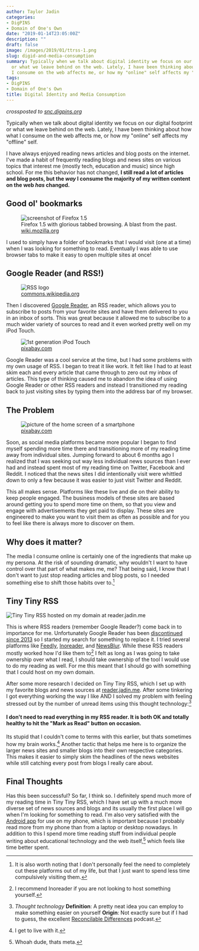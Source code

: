 ```yaml
---
author: Taylor Jadin
categories:
- DigPINS
- Domain of One's Own
date: "2019-01-14T23:05:00Z"
description: ""
draft: false
image: /images/2019/01/ttrss-1.png
slug: digid-and-media-consumption
summary: Typically when we talk about digital identity we focus on our digital footprint
  or what we leave behind on the web. Lately, I have been thinking about how what
  I consume on the web affects me, or how my "online" self affects my "offline" self.
tags:
- DigPINS
- Domain of One's Own
title: Digital Identity and Media Consumption
---
```



_crossposted to [snc.digpins.org](https://snc.digpins.org/uncategorized/vr-map-2/)_

Typically when we talk about digital identity we focus on our digital footprint or what we leave behind on the web. Lately, I have been thinking about how what I consume on the web affects me, or how my "online" self affects my "offline" self.

I have always enjoyed reading news articles and blog posts on the internet. I've made a habit of frequently reading blogs and news sites on various topics that interest me (mostly tech, education and music) since high school. For me this behavior has not changed, **I still read a lot of articles and blog posts, but the _way_ I consume the majority of my written content on the web _has_ changed.**

## Good ol' bookmarks

<figure>
    <img src="https://wiki.mozilla.org/images/6/6f/Fx2-new-theme-in-xp-v1.jpg" alt="screenshot of Firefox 1.5">
    <figcaption>
        Firefox 1.5 with glorious tabbed browsing. A blast from the past. 
        <a href="https://wiki.mozilla.org/File:Fx2-new-theme-in-xp-v1.jpg">wiki.mozilla.org</a>
    </figcaption>
</figure>

I used to simply have a folder of bookmarks that I would visit (one at a time) when I was looking for something to read. Eventually I was able to use browser tabs to make it easy to open multiple sites at once!

## Google Reader (and RSS!)

<figure>
    <img src="https://upload.wikimedia.org/wikipedia/commons/7/79/Google_Reader_logo_Galligan.png" alt="RSS logo">
    <figcaption>
      <a href="https://commons.wikimedia.org/wiki/File:Google_Reader_logo_Galligan.png">commons.wikipedia.org</a>
    </figcaption>
</figure>

Then I discovered [Google Reader](https://en.wikipedia.org/wiki/Google_Reader), an RSS reader, which allows you to subscribe to posts from your favorite sites and have them delivered to you in an inbox of sorts. This was great because it allowed me to subscribe to a much wider variety of sources to read and it even worked pretty well on my iPod Touch.

<figure>
    <img src="/content/images/2019/01/ipod_touch.jpg" alt="1st generation iPod Touch">
    <figcaption>
        <a href="https://pixabay.com/en/ipod-touch-apple-tablet-mp3-668518/">pixabay.com</a>
    </figcaption>
    </figure>

Google Reader was a cool service at the time, but I had some problems with my own usage of RSS. I began to treat it like work. It felt like I had to at least skim each and every article that came through to zero out my inbox of articles. This type of thinking caused me to abandon the idea of using Google Reader or other RSS readers and instead I transitioned my reading back to just visiting sites by typing them into the address bar of my browser.

## The Problem

<figure>
    <img src="/content/images/2019/01/phone_desktop.jpg" alt="picture of the home screen of a smartphone">
    <figcaption>
        <a href="https://pixabay.com/en/media-social-media-apps-998990/">pixabay.com</a>
    </figcaption>
    </figure> 

Soon, as social media platforms became more popular I began to find myself spending more time there and transitioning more of my reading time away from individual sites. Jumping forward to about 6 months ago I realized that I was seeking out way less individual news sources than I ever had and instead spent most of my reading time on Twitter, Facebook and Reddit. I noticed that the news sites I did intentionally visit were whittled down to only a few because it was easier to just visit Twitter and Reddit. 

This all makes sense. Platforms like these live and die on their ability to keep people engaged. The business models of these sites are based around getting you to spend more time on them, so that you view and engage with advertisements they get paid to display. These sites are engineered to make you want to visit them as often as possible and for you to feel like there is always more to discover on them.

## Why does it matter?

The media I consume online is certainly one of the ingredients that make up my persona. At the risk of sounding dramatic, why wouldn't I want to have control over that part of what makes me, me? That being said, I know that I don't want to just stop reading articles and blog posts, so I needed something else to shift those habits over to.[^1]

## Tiny Tiny RSS

![Tiny Tiny RSS hosted on my domain at reader.jadin.me](/content/images/2019/01/ttrss.png)

This is where RSS readers (remember Google Reader?) come back in to importance for me. Unfortunately Google Reader has been [discontinued since 2013](https://www.google.com/reader/about/) so I started my search for something to replace it. I tried several platforms like [Feedly](https://feedly.com/i/welcome), [Inoreader](https://www.inoreader.com/?lang=en_US), and [NewsBlur](https://newsblur.com/). While these RSS readers mostly worked how I'd like them to[^2] I felt as long as I was going to take ownership over what I read, I should take ownership of the tool I would use to do my reading as well. For me this meant that I should go with something that I could host on my own domain. 

After some more research I decided on Tiny Tiny RSS, which I set up with my favorite blogs and news sources at [reader.jadin.me](reader.jadin.me). After some tinkering I got everything working the way I like AND I solved my problem with feeling stressed out by the number of unread items using this thought technology:[^3]

#### I don't need to read everything in my RSS reader. It is both OK and totally healthy to hit the "Mark as Read" button on occasion.

Its stupid that I couldn't come to terms with this earlier, but thats sometimes how my brain works.[^4] Another tactic that helps me here is to organize  the larger news sites and smaller blogs into their own respective categories. This makes it easier to simply skim the headlines of the news websites while still catching every post from blogs I really care about.

## Final Thoughts

Has this been successful? So far, I think so. I definitely spend much more of my reading time in Tiny Tiny RSS, which I have set up with a much more diverse set of news sources and blogs and its usually the first place I will go when I'm looking for something to read. I'm also very satisfied with the [Android app](https://play.google.com/store/apps/details?id=org.fox.ttrss&hl=en_US) for use on my phone, which is important because I probably read more from my phone than from a laptop or desktop nowadays. In addition to this I spend more time reading stuff from individual people writing about educational technology and the web itself,[^5] which feels like time better spent.


[^1]: It is also worth noting that I don't personally feel the need to completely cut these platforms out of my life, but that I just want to spend less time compulsively visiting them.

[^2]: I recommend Inoreader if you are not looking to host something yourself.

[^3]:
    *Thought technology*
    **Definition**: A pretty neat idea you can employ to make something easier on yourself
    **Origin**: Not exactly sure but if I had to guess, the excellent [Reconcilable Differences](https://www.relay.fm/rd) podcast.

[^4]: I get to live with it.

[^5]: Whoah dude, thats meta.



